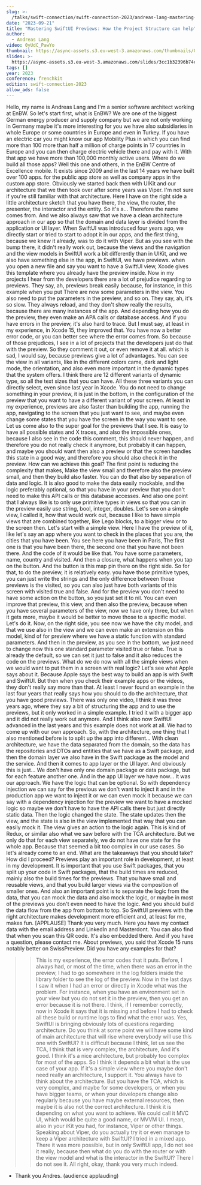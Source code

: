 ```yaml
---
slug: >-
  /talks/swift-connection/swift-connection-2023/andreas-lang-mastering-swiftui-previews-how-the-project-structure-can-help
date: "2023-09-21"
title: "Mastering SwiftUI Previews: How the Project Structure can help"
author:
  - Andreas Lang
video: 0yUdC_PawYo
thumbnail: https://async-assets.s3.eu-west-3.amazonaws.com/thumbnails/0yUdC_PawYo.jpg
slides: >-
  https://async-assets.s3.eu-west-3.amazonaws.com/slides/3cc1b32396b74cc7aa27ddc1fc74ddea/slides.pdf
tags: []
year: 2023
conference: frenchkit
edition: swift-connection-2023
allow_ads: false
---
```


Hello, my name is Andreas Lang and I'm a senior software architect working at
EnBW. So let's start first, what is EnBW? We are one of the biggest German energy producer and supply company but we are not only working in Germany maybe it's more interesting for you we have also subsidiaries in whole Europe or some countries in Europe and even in Turkey. If you have an electric car you might know our app Mobility Plus in which you can find more than 100 more than half a million of charge points in 17 countries in Europe and you can then charge electric vehicle there and pay with it.
With that app we have more than 100,000 monthly active users.
Where do we build all those apps?
Well this one and others, in the EnBW Centre of Excellence mobile.
It exists since 2009 and in the last 14 years we have built over 100 apps. for the public app store as well as company apps in the custom app store.
Obviously we started back then with UIKit and our architecture that we then took over after some years was Viper. I'm not sure if you're still familiar with that architecture. Here I have on the right side a little architecture sketch that you have there, the view, the router, the presenter, the interactor and the entity.
So it's a...
Therefore the name comes from.
And we also always saw that we have a clean architecture approach in our app so that the domain and data layer is divided from the application or UI layer.
When SwiftUI was introduced four years ago, we directly start or tried to start to adopt it in our apps, and the first thing, because we knew it already, was to do it with Viper.
But as you see with the bump there, it didn't really work out, because the views and the navigation and the view models in SwiftUI work a bit differently than in UIKit, and we also have something else in the app, in SwiftUI, we have previews. when you open a new file and say you want to have a SwiftUI view, Xcode gives this template where you already have the preview inside.
Now in my projects I hear from the developers there are a lot of prejudice regarding to previews.
They say, ah, previews break easily because, for instance, in this example when you put
There are now some parameters in the view.
You also need to put the parameters in the preview, and so on.
They say, ah, it's so slow.
They always reload, and they don't show really the results, because there are many instances of the app.
And depending how you do the preview, they even make an APA calls or database access.
And if you have errors in the preview, it's also hard to trace.
But I must say, at least in my experience, in Xcode 15, they improved that.
You have now a better error code, or you can better see where the error comes from.
So because of those prejudices, I see in a lot of projects that the developers just do that with the preview.
So they comment it out, or even remove it at all. which is sad, I would say, because previews give a lot of advantages.
You can see the view in all variants, like in the different colors came, dark and light mode, the orientation, and also even more important in the dynamic types that the system offers.
I think there are 12 different variants of dynamic type, so all the text sizes that you can have.
All these three variants you can directly select, even since last year in Xcode.
You do not need to change something in your preview, it is just in the bottom, in the configuration of the preview that you want to have a different variant of your screen.
At least in my experience, previews are also faster than building the app, running the app, navigating to the screen that you just want to see, and maybe even change some states that you have the screen in the way you want to see.
Let us come also to the super goal for the previews that I see.
It is easy to have all possible states and X traces, and also the impossible ones, because I also see in the code this comment, this should never happen, and therefore you do not really check it anymore, but probably it can happen, and maybe you should want then also a preview or that the screen handles this state in a good way, and therefore you should also check it in the preview.
How can we achieve this goal?
The first point is reducing the complexity that makes,
Make the view small and therefore also the preview small, and then they build also faster.
You can do that also by separation of data and logic.
It is also good to make the data easily mockable, and the logic preferably optional, so that you have in your preview that you don't need to make this API calls or this database accesses.
And also one point that I always like is to only use primitive types in views so that you can in the preview easily use string, bool, integer, doubles.
Let's see on a simple view, I called it, how that would work out, because I like to have simple views that are combined together, like Lego blocks, to a bigger view or to the screen then.
Let's start with a simple view.
Here I have the preview of it, like let's say an app where you want to check in the places that you are, the cities that you have been.
You see here you have been in Paris,
The first one is that you have been there, the second one that you have not been there.
And the code of it would be like that.
You have some parameters, name, country and visited.
And then a closure, what happens when you tap on the button.
And the button is this map pin there on the right side.
So for that, to do the preview, it is relatively easy. you have those primitive types, you can just write the strings and the only difference between those previews is the visited, so you can also just have both variants of this screen with visited true and false.
And for the preview you don't need to have some action on the button, so you just set it to nil.
You can even improve that preview, this view, and then also the preview, because when you have several parameters of the view, now we have only three, but when it gets more, maybe it would be better to move those to a specific model.
Let's do it.
Now, on the right side, you see now we have the city model, and that we use also in the view and we can even make an extension on this model, kind of for preview where we have a static function with standard parameters.
And then in the preview, as you see in the bottom, we just need to change now this one standard parameter visited true or false.
True is already the default, so we can set it just to false and it also reduces the code on the previews.
What do we do now with all the simple views when we would want to put them in a screen with real logic?
Let's see what Apple says about it.
Because Apple says the best way to build an app is with Swift and SwiftUI.
But then when you check their example apps or the videos, they don't really say more than that.
At least I never found an example in the last four years that really says how you should to do the architecture, that you have good previews.
There was only one video, I think it was three years ago, where they say a bit of structuring the app and to use the previews, but it only worked in a simple example.
I tried it with a bigger app and it did not really work out anymore.
And I think also now SwiftUI advanced in the last years and this example does not work at all.
We had to come up with our own approach.
So, with the architecture, one thing that I also mentioned before is to split up the app into different...
With clean architecture, we have the data separated from the domain, so the data has the repositories and DTOs and entities that we have as a Swift package, and then the domain layer we also have in the Swift package as the model and the service.
And then it comes to app layer or the UI layer.
And obviously this is just...
We don't have only one domain package or data package, but for each feature another one.
And in the app UI layer we have now...
It was our approach.
We have the logic that can be optional.
So with dependency injection we can say for the previous we don't want to inject it and in the production app we want to inject it or we can even mock it because we can say with a dependency injection for the preview we want to have a mocked logic so maybe we don't have to have the API calls there but just directly static data.
Then the logic changed the state.
The state updates then the view, and the state is also in the view implemented that way that you can easily mock it.
The view gives an action to the logic again.
This is kind of Redux, or similar also what we saw before with the TCA architecture.
But we only do that for each view separately, we do not have one state for the whole app.
Because that seemed a bit too complex in our use cases.
So let's already come to an end.
What are the takeaways that you should take?
How did I proceed?
Previews play an important role in development, at least in my development.
It is important that you use Swift packages, that you split up your code in Swift packages, that the build times are reduced, mainly also the build times for the previews.
That you have small and reusable views, and that you build larger views via the composition of smaller ones.
And also an important point is to separate the logic from the data, that you can mock the data and also mock the logic, or maybe in most of the previews you don't even need to have the logic.
And you should build the data flow from the app from bottom to top.
So SwiftUI previews with the right architecture makes development more efficient and, at least for me, makes fun.
[APPLAUSE]
Thank you very much.
Here you have my contact data with the email address and LinkedIn and Masterdont.
You can also find that when you scan this QR code.
It's also embedded there.
And if you have a question, please contact me.
About previews, you said that Xcode 15 runs notably better on SwissPreview.
Did you have any examples for that?

> > This is my experience, the error codes that it puts.
> > Before, I always had, or most of the time, when there was an error in the preview,
> > I had to go somewhere in the log folders inside the library folder to see the log of the preview.
> > Now in the last days I saw it when I had an error or directly in Xcode what was the problem.
> > For instance, when you have an environment set in your view but you do not set it in the preview, then you get an error because it is not there.
> > I think, if I remember correctly, now in Xcode it says that it is missing and before I had to check all these build or runtime logs to find what the error was.
> > Yes, SwiftUI is bringing obviously lots of questions regarding architecture.
> > Do you think at some point we will have some kind of main architecture that will rise where everybody will use this one with SwiftUI?
> > It is difficult because I think, let us see the TCA,
> > I think that is very complex, the architecture,
> > And it's good.
> > I think it's a nice architecture, but probably too complex for most of the apps.
> > So I think it depends a bit what is the use case of your app.
> > If it's a simple view where you maybe don't need really an architecture, I support it.
> > You always have to think about the architecture.
> > But you have the TCA, which is very complex, and maybe for some developers, or when you have bigger teams, or when your developers change also regularly because you have maybe external resources, then maybe it is also not the correct architecture.
> > I think it is depending on what you want to achieve.
> > We could call it MVC UI, which would be quite a good name, or MVVM UI.
> > I mean, also in your iKit you had, for instance,
> > Viper or other things.
> > Speaking about Viper, do you actually try it or even manage to keep a Viper architecture with SwiftUI?
> > I tried in a mixed app. There it was more possible, but in only SwiftUI app, I do not see it really, because then what do you do with the router or with the view model and what is the interactor in the SwiftUI?
> > There I do not see it.
> > All right, okay, thank you very much indeed.

- Thank you Andres.
  (audience applauding)
